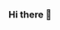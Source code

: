 ### Hi there 👋

<!--
**SeungmoHan/SeungmoHan** is a ✨ _special_ ✨ repository because its `README.md` (this file) appears on your GitHub profile.

Here are some ideas to get you started:

https://img.shields.io/badge/<LABEL>-<MESSAGE>-<COLOR>

- 🔭 I’m currently working on ...
- 🌱 I’m currently learning ...
- 👯 I’m looking to collaborate on ...
- 🤔 I’m looking for help with ...
- 💬 Ask me about ...
- 📫 How to reach me: ...
- 😄 Pronouns: ...
- ⚡ Fun fact: ...
-->
